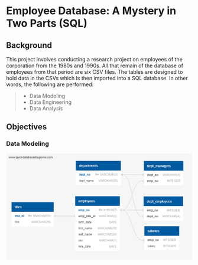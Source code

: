# Employee Database: A Mystery in Two Parts (SQL)

## Background 
This project involves conducting a research project on employees of the corporation from the 1980s and 1990s. All that remain of the database of employees from that period are six CSV files. The tables are designed to hold data in the CSVs which is then imported into a SQL database. In other words, the following are performed:
>   * Data Modeling
>   * Data Engineering
>   * Data Analysis

## Objectives 
### Data Modeling 
![data](EmployeeSQL/ERD/employees_erd1.png)

